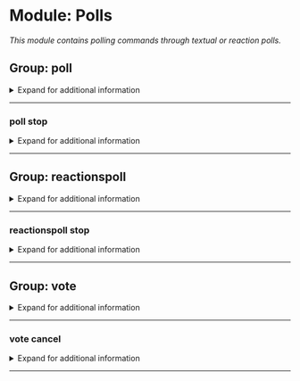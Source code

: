 # Module: Polls
*This module contains polling commands through textual or reaction polls.*


## Group: poll
<details><summary markdown='span'>Expand for additional information</summary><p>

*Starts a new poll in the current channel. You can also provide the time for the poll to run.*

**Aliases:**
`polls`
**Guild only.**

**Overload 2:**

[`time span`]: *Time for the poll to run*

[`string...`]: *Poll question*

**Overload 1:**

[`string`]: *Poll question*

[`time span`]: *Time for the poll to run*

**Overload 0:**

[`string...`]: *Poll question*

**Examples:**

```xml
!poll Some poll question?
!poll 10s Some poll question?
!poll Some poll question? 10s
```
</p></details>

---

### poll stop
<details><summary markdown='span'>Expand for additional information</summary><p>

*Stops a running poll.*

**Aliases:**
`end, cancel`
**Guild only.**

**Examples:**

```xml
!poll stop
```
</p></details>

---

## Group: reactionspoll
<details><summary markdown='span'>Expand for additional information</summary><p>

*Starts a new reactions poll in the current channel. You can also provide the time for the poll to run.*

**Aliases:**
`reactionspolls, rpoll, rpolls, pollr, voter`
**Guild only.**

**Overload 2:**

[`time span`]: *Time for the poll to run*

[`string...`]: *Poll question*

**Overload 1:**

[`string`]: *Poll question*

[`time span`]: *Time for the poll to run*

**Overload 0:**

[`string...`]: *Poll question*

**Examples:**

```xml
!reactionspoll Some poll question?
!reactionspoll 10s Some poll question?
!reactionspoll Some poll question? 10s
```
</p></details>

---

### reactionspoll stop
<details><summary markdown='span'>Expand for additional information</summary><p>

*Stops a running reactions poll.*

**Aliases:**
`end, cancel`
**Guild only.**

**Examples:**

```xml
!reactionspoll stop
```
</p></details>

---

## Group: vote
<details><summary markdown='span'>Expand for additional information</summary><p>

*Manages voting in running polls. Group call registers a vote in the running poll for the option you entered.*

**Aliases:**
`votefor, vf`
**Guild only.**

**Arguments:**

[`int`]: *Option to vote for*

**Examples:**

```xml
!vote 5
```
</p></details>

---

### vote cancel
<details><summary markdown='span'>Expand for additional information</summary><p>

*Manages voting in running polls. Group call registers a vote in the running poll for the option you entered.*

**Aliases:**
`c, reset`
**Guild only.**

**Examples:**

```xml
!vote cancel
```
</p></details>

---

